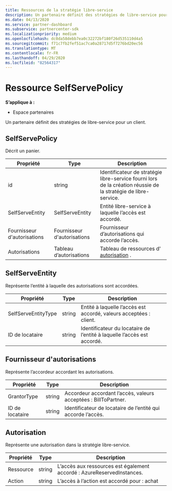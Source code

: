```yaml
---
title: Ressources de la stratégie libre-service
description: Un partenaire définit des stratégies de libre-service pour un client.
ms.date: 04/13/2020
ms.service: partner-dashboard
ms.subservice: partnercenter-sdk
ms.localizationpriority: medium
ms.openlocfilehash: dc0da58debb7ea0c32272bf180f26d535110d4a5
ms.sourcegitcommit: f71c7fb2fef51ac7ca0a28717d5f7276bd20ec56
ms.translationtype: MT
ms.contentlocale: fr-FR
ms.lasthandoff: 04/29/2020
ms.locfileid: "82564317"
---
```

# <a name="selfservepolicy-resource"></a>Ressource SelfServePolicy

**S’applique à :**

- Espace partenaires

Un partenaire définit des stratégies de libre-service pour un client.

## <a name="selfservepolicy"></a>SelfServePolicy

Décrit un panier.

| Propriété              | Type             | Description                                                                                            |
|-----------------------|------------------|--------------------------------------------------------------------------------------------------------|
| id                    | string           | Identificateur de stratégie libre-service fourni lors de la création réussie de la stratégie de libre-service.     |
| SelfServeEntity       | SelfServeEntity  | Entité libre-service à laquelle l’accès est accordé.                                                     |
| Fournisseur d'autorisations               | Fournisseur d'autorisations          | Fournisseur d’autorisations qui accorde l’accès.                                                                    |
| Autorisations           | Tableau d’autorisations| Tableau de ressources d' [autorisation](#permission) .                                                                     |

## <a name="selfserveentity"></a>SelfServeEntity

Représente l’entité à laquelle des autorisations sont accordées.

| Propriété             | Type|Description|
|----------------------|----------------------------------|--------------------------------------------------------------------------------------------|
| SelfServeEntityType  | string                           | Entité à laquelle l’accès est accordé, valeurs acceptées : client.                                 |
| ID de locataire             | string                           | Identificateur du locataire de l’entité à laquelle l’accès est accordé.                                   |

## <a name="grantor"></a>Fournisseur d'autorisations

Représente l’accordeur accordant les autorisations.

| Propriété             | Type|Description|
|----------------------|----------------------------------|--------------------------------------------------------------------------------------------|
| GrantorType          | string                           | Accordeur accordant l’accès, valeurs acceptées : BillToPartner.                               |
| ID de locataire             | string                           | Identificateur de locataire de l’entité qui accorde l’accès.                                       |


## <a name="permission"></a>Autorisation

Représente une autorisation dans la stratégie libre-service.

| Propriété             | Type|Description|
|----------------------|----------------------------------|--------------------------------------------------------------------------------------------|
| Ressource             | string                           | L’accès aux ressources est également accordé : AzureReservedInstances.                          |
| Action               | string                           | L’accès à l’action est accordé pour : achat                                           |
